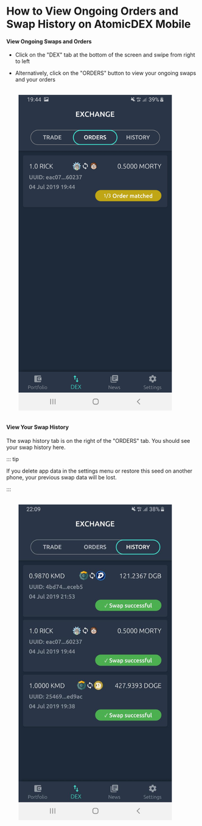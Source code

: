 # How to View Ongoing Orders and Swap History on AtomicDEX Mobile

#### View Ongoing Swaps and Orders

- Click on the "DEX" tab at the bottom of the screen and swipe from right to left

- Alternatively, click on the "ORDERS" button to view your ongoing swaps and your orders

<div style="margin: 2rem; text-align: center; width: 80%">

<img src="/how-to-view-ongoing/how-to-view-ongoing-01.jpg">

</div>

#### View Your Swap History

The swap history tab is on the right of the "ORDERS" tab. You should see your swap history here. 

::: tip

If you delete app data in the settings menu or restore this seed on another phone, your previous swap data will be lost.

:::

<div style="margin: 2rem; text-align: center; width: 80%">

<img src="/how-to-view-ongoing/how-to-view-ongoing-02.jpg">

</div>


